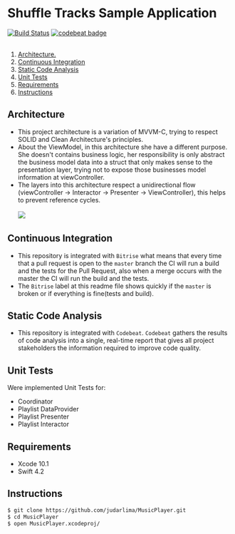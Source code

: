 # Shuffle Tracks Sample Application

[![Build Status](https://app.bitrise.io/app/8bfe6f970aa4d47e/status.svg?token=_pJbPn74xktfBFr4FL57QA)](https://app.bitrise.io/app/8bfe6f970aa4d47e)
[![codebeat badge](https://codebeat.co/badges/29fb5577-304f-4a26-bf97-c344be9f1128)](https://codebeat.co/projects/github-com-judarlima-musicplayer-master)
<br><br>

1. [ Architecture. ](#architecture)
2. [ Continuous Integration ](#ci)
3. [ Static Code Analysis ](#staticCodeAnalysis)
4. [ Unit Tests ](#unitTests)
4. [ Requirements ](#requirements)
4. [ Instructions ](#instructions)

<a name="architecture"></a>
## Architecture
- This project architecture is a variation of MVVM-C, trying to respect SOLID and Clean Architecture's principles.
- About the ViewModel, in this architecture she have a different purpose. She doesn't contains business logic, her responsibility is only abstract the business model data into a struct that only makes sense to the presentation layer, trying not to expose those businesses model information at viewController.
- The layers into this architecture respect a unidirectional flow (viewController -> Interactor -> Presenter -> ViewController), this helps to prevent reference cycles.
<br><br>
![](https://i.imgur.com/Kx6SoAF.png)

<a name="ci"></a>
## Continuous Integration
- This repository is integrated with `Bitrise` what means that every time that a pull request is open to the `master` branch the CI will run a build and the tests for the Pull Request, also when a merge occurs with the master the CI will run the build and the tests.
- The `Bitrise` label at this readme file shows quickly if the `master` is broken or if everything is fine(tests and build).

<a name="staticCodeAnalysis"></a>
## Static Code Analysis
- This repository is integrated with `Codebeat`. `Codebeat` gathers the results of code analysis into a single, real-time report that gives all project stakeholders the information required to improve code quality.

<a name="unitTests"></a>
## Unit Tests
Were implemented Unit Tests for:
- Coordinator
- Playlist DataProvider
- Playlist Presenter
- Playlist Interactor

<a name="requirements"></a>
## Requirements
- Xcode 10.1
- Swift 4.2

<a name="instructions"></a>
## Instructions
```bash
$ git clone https://github.com/judarlima/MusicPlayer.git
$ cd MusicPlayer
$ open MusicPlayer.xcodeproj/
```
